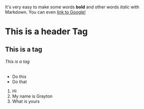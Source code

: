 It's very easy to make some words **bold** and other words *italic* with Markdown.
You can even [link to Google!](http://google.com)

# This is a header Tag
## This is a tag
###### This is a tag
* Do this
* Do that

1. Hi
1. My name is Grayton
  1. What is yours
